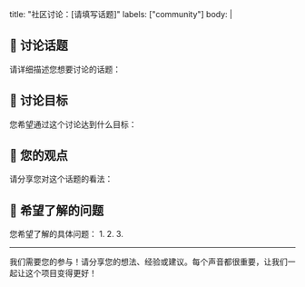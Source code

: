 title: "社区讨论：[请填写话题]"
labels: ["community"]
body: |
  ## 🌟 讨论话题
  
  请详细描述您想要讨论的话题：
  
  
  ## 🎯 讨论目标
  
  您希望通过这个讨论达到什么目标：
  
  ## 💭 您的观点
  
  请分享您对这个话题的看法：
  
  
  ## 🤔 希望了解的问题
  
  您希望了解的具体问题：
  1. 
  2. 
  3. 
  
  ---
  
  我们需要您的参与！请分享您的想法、经验或建议。每个声音都很重要，让我们一起让这个项目变得更好！